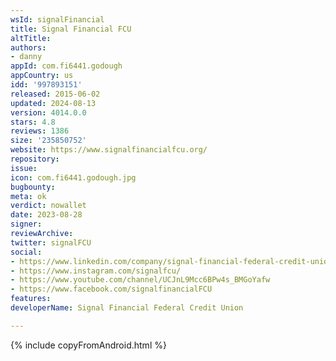 ```yaml
---
wsId: signalFinancial
title: Signal Financial FCU
altTitle: 
authors:
- danny
appId: com.fi6441.godough
appCountry: us
idd: '997893151'
released: 2015-06-02
updated: 2024-08-13
version: 4014.0.0
stars: 4.8
reviews: 1386
size: '235850752'
website: https://www.signalfinancialfcu.org/
repository: 
issue: 
icon: com.fi6441.godough.jpg
bugbounty: 
meta: ok
verdict: nowallet
date: 2023-08-28
signer: 
reviewArchive: 
twitter: signalFCU
social:
- https://www.linkedin.com/company/signal-financial-federal-credit-union
- https://www.instagram.com/signalfcu/
- https://www.youtube.com/channel/UCJnL9Mcc6BPw4s_BMGoYafw
- https://www.facebook.com/signalfinancialFCU
features: 
developerName: Signal Financial Federal Credit Union

---
```


{% include copyFromAndroid.html %}